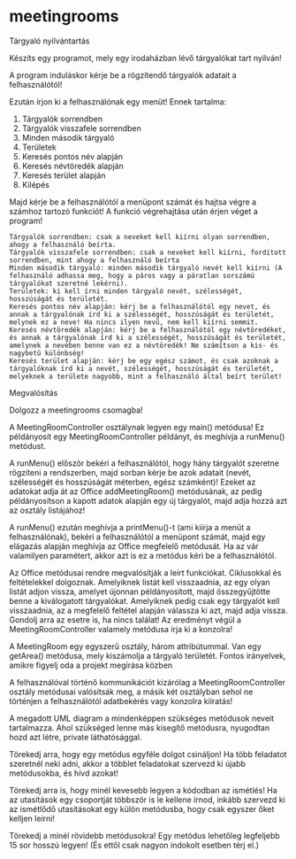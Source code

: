 # meetingrooms
Tárgyaló nyilvántartás


Készíts egy programot, mely egy irodaházban lévő tárgyalókat tart nyilván!

A program induláskor kérje be a rögzítendő tárgyalók adatait a felhasználótól!

Ezután írjon ki a felhasználónak egy menüt! Ennek tartalma:

1. Tárgyalók sorrendben
2. Tárgyalók visszafele sorrendben
3. Minden második tárgyaló
4. Területek
5. Keresés pontos név alapján
6. Keresés névtöredék alapján
7. Keresés terület alapján
8. Kilépés

Majd kérje be a felhasználótól a menüpont számát és hajtsa végre a számhoz tartozó funkciót! A funkció végrehajtása után érjen véget a program!

    Tárgyalók sorrendben: csak a neveket kell kiírni olyan sorrendben, ahogy a felhasználó beírta.
    Tárgyalók visszafele sorrendben: csak a neveket kell kiírni, fordított sorrendben, mint ahogy a felhasználó beírta
    Minden második tárgyaló: minden második tárgyaló nevét kell kiírni (A felhasználó adhassa meg, hogy a páros vagy a páratlan sorszámú tárgyalókat szeretné lekérni).
    Területek: ki kell írni minden tárgyaló nevét, szélességét, hosszúságát és területét.
    Keresés pontos név alapján: kérj be a felhasználótól egy nevet, és annak a tárgyalónak írd ki a szélességét, hosszúságát és területét, melynek ez a neve! Ha nincs ilyen nevű, nem kell kiírni semmit.
    Keresés névtöredék alapján: kérj be a felhasználótól egy névtöredéket, és annak a tárgyalónak írd ki a szélességét, hosszúságát és területét, amelynek a nevében benne van ez a névtöredék! Ne számítson a kis- és nagybetű különbség!
    Keresés terület alapján: kérj be egy egész számot, és csak azoknak a tárgyalóknak írd ki a nevét, szélességét, hosszúságát és területét, melyeknek a területe nagyobb, mint a felhasználó által beírt terület!

Megvalósítás

Dolgozz a meetingrooms csomagba!

A MeetingRoomController osztálynak legyen egy main() metódusa! Ez példányosít egy MeetingRoomController példányt, és meghívja a runMenu() metódust.

A runMenu() először bekéri a felhasználótól, hogy hány tárgyalót szeretne rögzíteni a rendszerben, majd sorban kérje be azok adatait (nevét, szélességét és hosszúságát méterben, egész számként)! Ezeket az adatokat adja át az Office addMeetingRoom() metódusának, az pedig példányosítson a kapott adatok alapján egy új tárgyalót, majd adja hozzá azt az osztály listájához!

A runMenu() ezután meghívja a printMenu()-t (ami kiírja a menüt a felhasználónak), bekéri a felhasználótól a menüpont számát, majd egy elágazás alapján meghívja az Office megfelelő metódusát. Ha az vár valamilyen paramétert, akkor azt is ez a metódus kéri be a felhasználótól.

Az Office metódusai rendre megvalósítják a leírt funkciókat. Ciklusokkal és feltételekkel dolgoznak. Amelyiknek listát kell visszaadnia, az egy olyan listát adjon vissza, amelyet újonnan példányosított, majd összegyűjtötte benne a kiválogatott tárgyalókat. Amelyiknek pedig csak egy tárgyalót kell visszaadnia, az a megfelelő feltétel alapján válassza ki azt, majd adja vissza. Gondolj arra az esetre is, ha nincs találat! Az eredményt végül a MeetingRoomController valamely metódusa írja ki a konzolra!

A MeetingRoom egy egyszerű osztály, három attribútummal. Van egy getArea() metódusa, mely kiszámolja a tárgyaló területét.
Fontos irányelvek, amikre figyelj oda a projekt megírása közben

A felhasználóval történő kommunikációt kizárólag a MeetingRoomController osztály metódusai valósítsák meg, a másik két osztályban sehol ne történjen a felhasználótól adatbekérés vagy konzolra kiíratás!

A megadott UML diagram a mindenképpen szükséges metódusok neveit tartalmazza. Ahol szükséged lenne más kisegítő metódusra, nyugodtan hozd azt létre, private láthatósággal.

Törekedj arra, hogy egy metódus egyféle dolgot csináljon! Ha több feladatot szeretnél neki adni, akkor a többlet feladatokat szervezd ki újabb metódusokba, és hívd azokat!

Törekedj arra is, hogy minél kevesebb legyen a kódodban az ismétlés! Ha az utasítások egy csoportját többször is le kellene írnod, inkább szervezd ki az ismétlődő utasításokat egy külön metódusba, hogy csak egyszer őket kelljen leírni!

Törekedj a minél rövidebb metódusokra! Egy metódus lehetőleg legfeljebb 15 sor hosszú legyen! (És ettől csak nagyon indokolt esetben térj el.)
